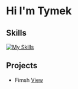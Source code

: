 # Hi I'm Tymek

## Skills
[![My Skills](https://skillicons.dev/icons?i=js,html,css,rust,mysql,mongodb,neovim,c,actix,cs,express,git,go,linux,nodejs,react,tailwind,ts&perline=9)](https://skillicons.dev)
## Projects
 - Fimsh [View](https://github.com/tymeklew/fimsh)
